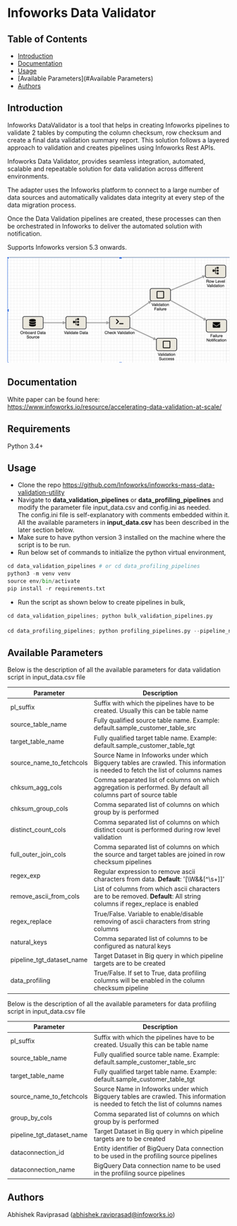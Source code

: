 # Infoworks Data Validator

## Table of Contents
- [Introduction](#introduction)
- [Documentation](#documentation)
- [Usage](#usage)
- [Available Parameters](#Available Parameters)
- [Authors](#authors)

## Introduction
Infoworks DataValidator is a tool that helps in creating Infoworks pipelines to validate 2 tables by computing the column checksum, row checksum and create a final data validation summary report.
This solution follows a layered approach to validation and creates pipelines using Infoworks Rest APIs.

Infoworks Data Validator, provides seamless integration, automated, scalable and repeatable solution for data validation across different environments.

The adapter uses the Infoworks platform to connect to a large number of data sources and automatically validates data integrity at every step of the data migration process.

Once the Data Validation pipelines are created, these processes can then be orchestrated in Infoworks to deliver the automated solution with notification.


Supports Infoworks version 5.3 onwards.


![Data Validator Architecture](architecture.png)

## Documentation

White paper can be found here: https://www.infoworks.io/resource/accelerating-data-validation-at-scale/

## Requirements

Python 3.4+ 

## Usage

- Clone the repo https://github.com/Infoworks/infoworks-mass-data-validation-utility
- Navigate to **data_validation_pipelines** or **data_profiling_pipelines** and modify the parameter file input_data.csv and config.ini as needed.
  <br> The config.ini file is self-explanatory with comments embedded within it.
  <br> All the available parameters in **input_data.csv** has been described in the later section below.
- Make sure to have python version 3 installed on the machine where the script is to be run. 
- Run below set of commands to initialize the python virtual environment,

```python
cd data_validation_pipelines # or cd data_profiling_pipelines
python3 -m venv venv
source env/bin/activate
pip install -r requirements.txt
```

- Run the script as shown below to create pipelines in bulk,
```python
cd data_validation_pipelines; python bulk_validation_pipelines.py 

cd data_profiling_pipelines; python profiling_pipelines.py --pipeline_number prof_pipeline1/prof_pipeline2/both
```

## Available Parameters
Below is the description of all the available parameters for data validation script in input_data.csv file

| Parameter                 | Description                                                                                                                     |
|---------------------------|---------------------------------------------------------------------------------------------------------------------------------|
| pl_suffix                 | Suffix with which the pipelines have to be created. Usually this can be table name                                              |
| source_table_name         | Fully qualified source table name. Example: default.sample_customer_table_src                                                   |
| target_table_name         | Fully qualified target table name. Example: default.sample_customer_table_tgt                                                   |
| source_name_to_fetchcols  | Source Name in Infoworks under which Bigquery tables are crawled. This information is needed to fetch the list of columns names |
| chksum_agg_cols           | Comma separated list of columns on which aggregation is performed. By default all columns part of source table                  |
| chksum_group_cols         | Comma separated list of columns on which group by is performed                                                                  |
| distinct_count_cols       | Comma separated list of columns on which distinct count is performed during row level validation                                |
| full_outer_join_cols      | Comma separated list of columns on which the source and target tables are joined in row checksum pipelines                      |
| regex_exp                 | Regular expression to remove ascii characters from data. **Default**: '[\\W&&[^\\s+]]'                                          |
| remove_ascii_from_cols    | List of columns from which ascii characters are to be removed. **Default**: All string columns if regex_replace is enabled      |
| regex_replace             | True/False. Variable to enable/disable removing of ascii characters from string columns                                         |
| natural_keys              | Comma separated list of columns to be configured as natural keys                                                                |
| pipeline_tgt_dataset_name | Target Dataset in Big query in which pipeline targets are to be created                                                         |
| data_profiling            | True/False. If set to True, data profiling columns will be enabled in  the column checksum pipeline                             |

Below is the description of all the available parameters for data profiling script in input_data.csv file

| Parameter                 | Description                                                                                                                     |
|---------------------------|---------------------------------------------------------------------------------------------------------------------------------|
| pl_suffix                 | Suffix with which the pipelines have to be created. Usually this can be table name                                              |
| source_table_name         | Fully qualified source table name. Example: default.sample_customer_table_src                                                   |
| target_table_name         | Fully qualified target table name. Example: default.sample_customer_table_tgt                                                   |
| source_name_to_fetchcols  | Source Name in Infoworks under which Bigquery tables are crawled. This information is needed to fetch the list of columns names |
| group_by_cols             | Comma separated list of columns on which group by is performed                                                                  |
| pipeline_tgt_dataset_name | Target Dataset in Big query in which pipeline targets are to be created                                                         |
| dataconnection_id         | Entity identifier of BigQuery Data connection to be used in the profiling source pipelines                                      |
| dataconnection_name       | BigQuery Data connection name to be used in the profiling source pipelines                                                      |

## Authors

Abhishek Raviprasad (abhishek.raviprasad@infoworks.io)
